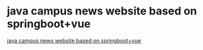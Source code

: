 # java campus news website based on springboot+vue
[java campus news website based on springboot+vue](https://aiwithcloud.com/2022/09/15/java_campus_news_website_based_on_springbootvue/)